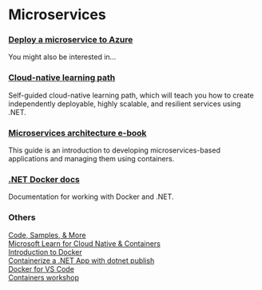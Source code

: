 # Microservices



### [Deploy a microservice to Azure](https://dotnet.microsoft.com/en-us/learn/aspnet/deploy-microservice-tutorial/intro)



You might also be interested in...
### [Cloud-native learning path](https://learn.microsoft.com/training/paths/create-microservices-with-dotnet/?WT.mc_id=dotnet-35129-website)
Self-guided cloud-native learning path, which will teach you how to create independently deployable, highly scalable, and resilient services using .NET.


### [Microservices architecture e-book](https://dotnet.microsoft.com/en-us/download/e-book/microservices-architecture/pdf)
This guide is an introduction to developing microservices-based applications and managing them using containers.


### [.NET Docker docs](https://learn.microsoft.com/dotnet/core/docker/introduction?WT.mc_id=dotnet-35129-website)
Documentation for working with Docker and .NET.





### Others


[Code, Samples, & More](https://github.com/dotnet/beginner-series)   
[Microsoft Learn for Cloud Native & Containers](https://learn.microsoft.com/en-us/training/paths/create-microservices-with-dotnet/)    
[Introduction to Docker](https://learn.microsoft.com/en-us/dotnet/core/docker/introduction)    
[Containerize a .NET App with dotnet publish](https://learn.microsoft.com/en-us/dotnet/core/docker/publish-as-container?pivots=dotnet-8-0)    
[Docker for VS Code](https://code.visualstudio.com/docs/containers/overview)    
[Containers workshop](https://github.com/richlander/container-workshop)     
